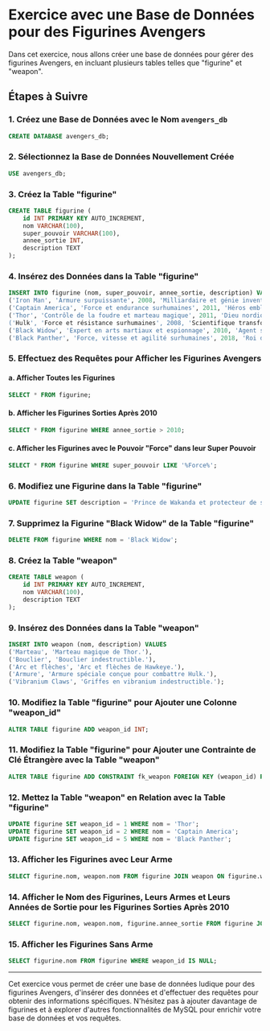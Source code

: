 # Exercice avec une Base de Données pour des Figurines Avengers

Dans cet exercice, nous allons créer une base de données pour gérer des figurines Avengers, en incluant plusieurs tables telles que "figurine" et "weapon".

## Étapes à Suivre

### 1. Créez une Base de Données avec le Nom `avengers_db`

```sql
CREATE DATABASE avengers_db;
```

### 2. Sélectionnez la Base de Données Nouvellement Créée

```sql
USE avengers_db;
```

### 3. Créez la Table "figurine"

```sql
CREATE TABLE figurine (
    id INT PRIMARY KEY AUTO_INCREMENT,
    nom VARCHAR(100),
    super_pouvoir VARCHAR(100),
    annee_sortie INT,
    description TEXT
);
```

### 4. Insérez des Données dans la Table "figurine"

```sql
INSERT INTO figurine (nom, super_pouvoir, annee_sortie, description) VALUES
('Iron Man', 'Armure surpuissante', 2008, 'Milliardaire et génie inventeur.'),
('Captain America', 'Force et endurance surhumaines', 2011, 'Héros emblématique de la Seconde Guerre mondiale.'),
('Thor', 'Contrôle de la foudre et marteau magique', 2011, 'Dieu nordique du tonnerre et prince d\'Asgard.'),
('Hulk', 'Force et résistance surhumaines', 2008, 'Scientifique transformé en monstre vert lorsqu\'il est en colère.'),
('Black Widow', 'Expert en arts martiaux et espionnage', 2010, 'Agent secret russe doté de grandes compétences.'),
('Black Panther', 'Force, vitesse et agilité surhumaines', 2018, 'Roi du Wakanda et protecteur de son peuple.');
```

### 5. Effectuez des Requêtes pour Afficher les Figurines Avengers

#### a. Afficher Toutes les Figurines

```sql
SELECT * FROM figurine;
```

#### b. Afficher les Figurines Sorties Après 2010

```sql
SELECT * FROM figurine WHERE annee_sortie > 2010;
```

#### c. Afficher les Figurines avec le Pouvoir "Force" dans leur Super Pouvoir

```sql
SELECT * FROM figurine WHERE super_pouvoir LIKE '%Force%';
```

### 6. Modifiez une Figurine dans la Table "figurine"

```sql
UPDATE figurine SET description = 'Prince de Wakanda et protecteur de son peuple.' WHERE nom = 'Black Panther';
```

### 7. Supprimez la Figurine "Black Widow" de la Table "figurine"

```sql
DELETE FROM figurine WHERE nom = 'Black Widow';
```

### 8. Créez la Table "weapon"

```sql
CREATE TABLE weapon (
    id INT PRIMARY KEY AUTO_INCREMENT,
    nom VARCHAR(100),
    description TEXT
);
```

### 9. Insérez des Données dans la Table "weapon"

```sql
INSERT INTO weapon (nom, description) VALUES
('Marteau', 'Marteau magique de Thor.'),
('Bouclier', 'Bouclier indestructible.'),
('Arc et flèches', 'Arc et flèches de Hawkeye.'),
('Armure', 'Armure spéciale conçue pour combattre Hulk.'),
('Vibranium Claws', 'Griffes en vibranium indestructible.');
```

### 10. Modifiez la Table "figurine" pour Ajouter une Colonne "weapon_id"

```sql
ALTER TABLE figurine ADD weapon_id INT;
```

### 11. Modifiez la Table "figurine" pour Ajouter une Contrainte de Clé Étrangère avec la Table "weapon"

```sql
ALTER TABLE figurine ADD CONSTRAINT fk_weapon FOREIGN KEY (weapon_id) REFERENCES weapon(id);
```

### 12. Mettez la Table "weapon" en Relation avec la Table "figurine"

```sql
UPDATE figurine SET weapon_id = 1 WHERE nom = 'Thor';
UPDATE figurine SET weapon_id = 2 WHERE nom = 'Captain America';
UPDATE figurine SET weapon_id = 5 WHERE nom = 'Black Panther';
```

### 13. Afficher les Figurines avec Leur Arme

```sql
SELECT figurine.nom, weapon.nom FROM figurine JOIN weapon ON figurine.weapon_id = weapon.id;
```

### 14. Afficher le Nom des Figurines, Leurs Armes et Leurs Années de Sortie pour les Figurines Sorties Après 2010

```sql
SELECT figurine.nom, weapon.nom, figurine.annee_sortie FROM figurine JOIN weapon ON figurine.weapon_id = weapon.id WHERE figurine.annee_sortie > 2010;
```

### 15. Afficher les Figurines Sans Arme

```sql
SELECT figurine.nom FROM figurine WHERE weapon_id IS NULL;
```

---

Cet exercice vous permet de créer une base de données ludique pour des figurines Avengers, d'insérer des données et d'effectuer des requêtes pour obtenir des informations spécifiques. N'hésitez pas à ajouter davantage de figurines et à explorer d'autres fonctionnalités de MySQL pour enrichir votre base de données et vos requêtes.
